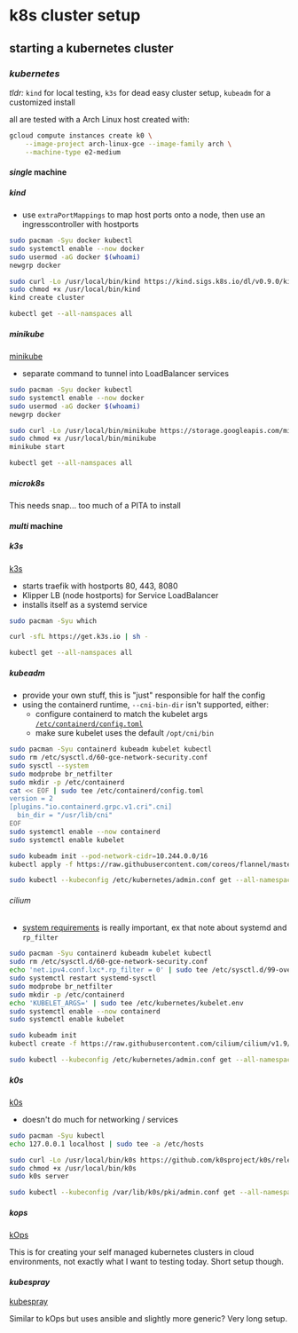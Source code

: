 # k8s cluster setup

## starting a kubernetes cluster


### _kubernetes_

_tldr:_ `kind` for local testing, `k3s` for dead easy cluster setup, `kubeadm` for a customized install

all are tested with a Arch Linux host created with:

```sh
gcloud compute instances create k0 \
    --image-project arch-linux-gce --image-family arch \
    --machine-type e2-medium
```

#### _single_ machine

##### _kind_

- use `extraPortMappings` to map host ports onto a node, then use an ingresscontroller with hostports

```sh
sudo pacman -Syu docker kubectl
sudo systemctl enable --now docker
sudo usermod -aG docker $(whoami)
newgrp docker

sudo curl -Lo /usr/local/bin/kind https://kind.sigs.k8s.io/dl/v0.9.0/kind-linux-amd64
sudo chmod +x /usr/local/bin/kind
kind create cluster

kubectl get --all-namspaces all
```

##### _minikube_

[minikube](https://minikube.sigs.k8s.io/docs/)

- separate command to tunnel into LoadBalancer services

```sh
sudo pacman -Syu docker kubectl
sudo systemctl enable --now docker
sudo usermod -aG docker $(whoami)
newgrp docker

sudo curl -Lo /usr/local/bin/minikube https://storage.googleapis.com/minikube/releases/latest/minikube-linux-amd64
sudo chmod +x /usr/local/bin/minikube
minikube start

kubectl get --all-namspaces all
```

##### _microk8s_

This needs snap... too much of a PITA to install

#### _multi_ machine

##### _k3s_

[k3s](https://k3s.io/)

- starts traefik with hostports 80, 443, 8080
- Klipper LB (node hostports) for Service LoadBalancer
- installs itself as a systemd service

```sh
sudo pacman -Syu which

curl -sfL https://get.k3s.io | sh -

kubectl get --all-namspaces all
```

##### _kubeadm_

- provide your own stuff, this is "just" responsible for half the config
- using the containerd runtime, `--cni-bin-dir` isn't supported, either:
  - configure containerd to match the kubelet args [`/etc/containerd/config.toml`](https://github.com/containerd/cri/blob/master/docs/config.md)
  - make sure kubelet uses the default `/opt/cni/bin`

```sh
sudo pacman -Syu containerd kubeadm kubelet kubectl
sudo rm /etc/sysctl.d/60-gce-network-security.conf
sudo sysctl --system
sudo modprobe br_netfilter
sudo mkdir -p /etc/containerd
cat << EOF | sudo tee /etc/containerd/config.toml
version = 2
[plugins."io.containerd.grpc.v1.cri".cni]
  bin_dir = "/usr/lib/cni"
EOF
sudo systemctl enable --now containerd
sudo systemctl enable kubelet

sudo kubeadm init --pod-network-cidr=10.244.0.0/16
kubectl apply -f https://raw.githubusercontent.com/coreos/flannel/master/Documentation/kube-flannel.yml

sudo kubectl --kubeconfig /etc/kubernetes/admin.conf get --all-namespaces all
```

###### _cilium_

- [system requirements](https://docs.cilium.io/en/v1.9/operations/system_requirements/) is really important, ex that note about systemd and `rp_filter`

```sh
sudo pacman -Syu containerd kubeadm kubelet kubectl
sudo rm /etc/sysctl.d/60-gce-network-security.conf
echo 'net.ipv4.conf.lxc*.rp_filter = 0' | sudo tee /etc/sysctl.d/99-override_cilium_rp_filter.conf
sudo systemctl restart systemd-sysctl
sudo modprobe br_netfilter
sudo mkdir -p /etc/containerd
echo 'KUBELET_ARGS=' | sudo tee /etc/kubernetes/kubelet.env
sudo systemctl enable --now containerd
sudo systemctl enable kubelet

sudo kubeadm init
kubectl create -f https://raw.githubusercontent.com/cilium/cilium/v1.9/install/kubernetes/quick-install.yaml

sudo kubectl --kubeconfig /etc/kubernetes/admin.conf get --all-namespaces all
```

##### _k0s_

[k0s](https://k0sproject.io/)

- doesn't do much for networking / services

```sh
sudo pacman -Syu kubectl
echo 127.0.0.1 localhost | sudo tee -a /etc/hosts

sudo curl -Lo /usr/local/bin/k0s https://github.com/k0sproject/k0s/releases/download/v0.8.1/k0s-v0.8.1-amd64
sudo chmod +x /usr/local/bin/k0s
sudo k0s server

sudo kubectl --kubeconfig /var/lib/k0s/pki/admin.conf get --all-namespaces all
```

##### _kops_

[kOps](https://kops.sigs.k8s.io/)

This is for creating your self managed kubernetes clusters in cloud environments,
not exactly what I want to testing today.
Short setup though.

#### _kubespray_

[kubespray](https://kubespray.io/#/)

Similar to kOps but uses ansible and slightly more generic?
Very long setup.
